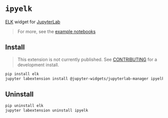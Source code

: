 # `ipyelk`

[ELK](https://github.com/kieler/elkjs) widget for
[JupyterLab](https://github.com/jupyterlab/jupyterlab)

> For more, see the [example notebooks](./examples/00_Introduction.ipynb)

## Install

> This extension is not currently published. See [CONTRIBUTING](./CONTRIBUTING.md) for a
> development install.

```bash
pip install elk
jupyter labextension install @jupyter-widgets/jupyterlab-manager ipyelk
```

## Uninstall

```bash
pip uninstall elk
jupyter labextension uninstall ipyelk
```
